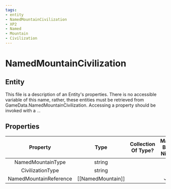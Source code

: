 ```yaml
---
tags:
- entity
- NamedMountainCivilization
- XP2
- Named
- Mountain
- Civilization
---
```

# NamedMountainCivilization
## Entity
This file is a description of an Entity's properties. There is no accessible variable of this name, rather, these entities must be retrieved from GameData.NamedMountainCivilization. Accessing a property should be invoked with a `.`.
## Properties
|	Property	|	Type	|	Collection Of Type?	|	May Be Nil?	|	Default	|	References	|	Key	|	Notes	|
|	:-:	|	:-:	|	:-:	|	:-:	|	:-:	|	:-:	|	:-:	|	-:	|
|	NamedMountainType	|	string	|		|		|		|	[[NamedMountain]].NamedMountainType	|		|	|
|	CivilizationType	|	string	|		|		|		|	[[Civilization]].CivilizationType	|		|	|
|	NamedMountainReference	|	[[NamedMountain]]	|		|	✓	|		|		|		|	|

